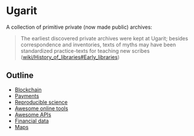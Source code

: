 # Ugarit
A collection of primitive private (now made public) archives:
 
> The earliest discovered private archives were kept at Ugarit; besides correspondence and inventories, texts of myths may have been standardized practice-texts for teaching new scribes ([wiki/History_of_libraries#Early_libraries](https://en.wikipedia.org/wiki/History_of_libraries#Early_libraries))


## Outline

- [Blockchain](blockchain.md)
- [Payments](payments.md)
- [Reproducible science](reproducible_science.md)
- [Awesome online tools](online.md)
- [Awesome APIs](apis.md)
- [Financial data](financial_data.md)
- [Maps](maps.md)

